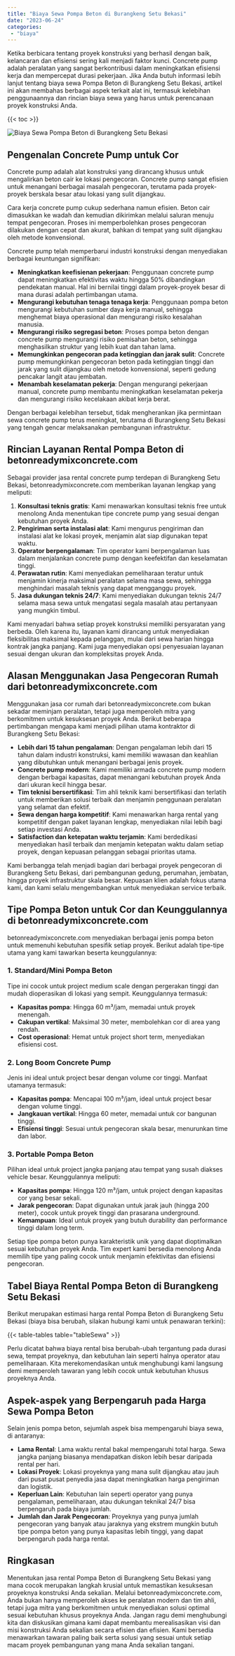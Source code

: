 ```yaml
---
title: "Biaya Sewa Pompa Beton di Burangkeng Setu Bekasi"
date: "2023-06-24"
categories: 
 - "biaya"
---
```


Ketika berbicara tentang proyek konstruksi yang berhasil dengan baik, kelancaran dan efisiensi sering kali menjadi faktor kunci. Concrete pump adalah peralatan yang sangat berkontribusi dalam meningkatkan efisiensi kerja dan mempercepat durasi pekerjaan. Jika Anda butuh informasi lebih lanjut tentang biaya sewa Pompa Beton di Burangkeng Setu Bekasi, artikel ini akan membahas berbagai aspek terkait alat ini, termasuk kelebihan penggunaannya dan rincian biaya sewa yang harus untuk perencanaan proyek konstruksi Anda.

{{< toc >}}

![Biaya Sewa Pompa Beton di Burangkeng Setu Bekasi](https://betoncor8.github.io/pump/concrete-pump%20(13).png)

## Pengenalan Concrete Pump untuk Cor

Concrete pump adalah alat konstruksi yang dirancang khusus untuk mengalirkan beton cair ke lokasi pengecoran. Concrete pump sangat efisien untuk menangani berbagai masalah pengecoran, terutama pada proyek-proyek berskala besar atau lokasi yang sulit dijangkau.

Cara kerja concrete pump cukup sederhana namun efisien. Beton cair dimasukkan ke wadah dan kemudian dikirimkan melalui saluran menuju tempat pengecoran. Proses ini memperbolehkan proses pengecoran dilakukan dengan cepat dan akurat, bahkan di tempat yang sulit dijangkau oleh metode konvensional.

Concrete pump telah memperbarui industri konstruksi dengan menyediakan berbagai keuntungan signifikan:

- **Meningkatkan keefisienan pekerjaan**: Penggunaan concrete pump dapat meningkatkan efektivitas waktu hingga 50% dibandingkan pendekatan manual. Hal ini bernilai tinggi dalam proyek-proyek besar di mana durasi adalah pertimbangan utama.
- **Mengurangi kebutuhan tenaga tenaga kerja**: Penggunaan pompa beton mengurangi kebutuhan sumber daya kerja manual, sehingga menghemat biaya operasional dan mengurangi risiko kesalahan manusia.
- **Mengurangi risiko segregasi beton**: Proses pompa beton dengan concrete pump mengurangi risiko pemisahan beton, sehingga menghasilkan struktur yang lebih kuat dan tahan lama.
- **Memungkinkan pengecoran pada ketinggian dan jarak sulit**: Concrete pump memungkinkan pengecoran beton pada ketinggian tinggi dan jarak yang sulit dijangkau oleh metode konvensional, seperti gedung pencakar langit atau jembatan.
- **Menambah keselamatan pekerja**: Dengan mengurangi pekerjaan manual, concrete pump membantu meningkatkan keselamatan pekerja dan mengurangi risiko kecelakaan akibat kerja berat.

Dengan berbagai kelebihan tersebut, tidak mengherankan jika permintaan sewa concrete pump terus meningkat, terutama di Burangkeng Setu Bekasi yang tengah gencar melaksanakan pembangunan infrastruktur.

## Rincian Layanan Rental Pompa Beton di betonreadymixconcrete.com

Sebagai provider jasa rental concrete pump terdepan di Burangkeng Setu Bekasi, betonreadymixconcrete.com memberikan layanan lengkap yang meliputi:

1. **Konsultasi teknis gratis**: Kami menawarkan konsultasi teknis free untuk menolong Anda menentukan tipe concrete pump yang sesuai dengan kebutuhan proyek Anda.
2. **Pengiriman serta instalasi alat**: Kami mengurus pengiriman dan instalasi alat ke lokasi proyek, menjamin alat siap digunakan tepat waktu.
3. **Operator berpengalaman**: Tim operator kami berpengalaman luas dalam menjalankan concrete pump dengan keefektifan dan keselamatan tinggi.
4. **Perawatan rutin**: Kami menyediakan pemeliharaan teratur untuk menjamin kinerja maksimal peralatan selama masa sewa, sehingga menghindari masalah teknis yang dapat mengganggu proyek.
5. **Jasa dukungan teknis 24/7**: Kami menyediakan dukungan teknis 24/7 selama masa sewa untuk mengatasi segala masalah atau pertanyaan yang mungkin timbul.

Kami menyadari bahwa setiap proyek konstruksi memiliki persyaratan yang berbeda. Oleh karena itu, layanan kami dirancang untuk menyediakan fleksibilitas maksimal kepada pelanggan, mulai dari sewa harian hingga kontrak jangka panjang. Kami juga menyediakan opsi penyesuaian layanan sesuai dengan ukuran dan kompleksitas proyek Anda.

## Alasan Menggunakan Jasa Pengecoran Rumah dari betonreadymixconcrete.com

Menggunakan jasa cor rumah dari betonreadymixconcrete.com bukan sekadar meminjam peralatan, tetapi juga memperoleh mitra yang berkomitmen untuk kesuksesan proyek Anda. Berikut beberapa pertimbangan mengapa kami menjadi pilihan utama kontraktor di Burangkeng Setu Bekasi:

- **Lebih dari 15 tahun pengalaman**: Dengan pengalaman lebih dari 15 tahun dalam industri konstruksi, kami memiliki wawasan dan keahlian yang dibutuhkan untuk menangani berbagai jenis proyek.
- **Concrete pump modern**: Kami memiliki armada concrete pump modern dengan berbagai kapasitas, dapat menangani kebutuhan proyek Anda dari ukuran kecil hingga besar.
- **Tim teknisi bersertifikasi**: Tim ahli teknik kami bersertifikasi dan terlatih untuk memberikan solusi terbaik dan menjamin penggunaan peralatan yang selamat dan efektif.
- **Sewa dengan harga kompetitif**: Kami menawarkan harga rental yang kompetitif dengan paket layanan lengkap, menyediakan nilai lebih bagi setiap investasi Anda.
- **Satisfaction dan ketepatan waktu terjamin**: Kami berdedikasi menyediakan hasil terbaik dan menjamin ketepatan waktu dalam setiap proyek, dengan kepuasan pelanggan sebagai prioritas utama.

Kami berbangga telah menjadi bagian dari berbagai proyek pengecoran di Burangkeng Setu Bekasi, dari pembangunan gedung, perumahan, jembatan, hingga proyek infrastruktur skala besar. Kepuasan klien adalah fokus utama kami, dan kami selalu mengembangkan untuk menyediakan service terbaik.

## Tipe Pompa Beton untuk Cor dan Keunggulannya di betonreadymixconcrete.com

betonreadymixconcrete.com menyediakan berbagai jenis pompa beton untuk memenuhi kebutuhan spesifik setiap proyek. Berikut adalah tipe-tipe utama yang kami tawarkan beserta keunggulannya:

### 1\. Standard/Mini Pompa Beton

Tipe ini cocok untuk project medium scale dengan pergerakan tinggi dan mudah dioperasikan di lokasi yang sempit. Keunggulannya termasuk:

- **Kapasitas pompa**: Hingga 60 m³/jam, memadai untuk proyek menengah.
- **Cakupan vertikal**: Maksimal 30 meter, membolehkan cor di area yang rendah.
- **Cost operasional**: Hemat untuk project short term, menyediakan efisiensi cost.

### 2\. Long Boom Concrete Pump

Jenis ini ideal untuk project besar dengan volume cor tinggi. Manfaat utamanya termasuk:

- **Kapasitas pompa**: Mencapai 100 m³/jam, ideal untuk project besar dengan volume tinggi.
- **Jangkauan vertikal**: Hingga 60 meter, memadai untuk cor bangunan tinggi.
- **Efisiensi tinggi**: Sesuai untuk pengecoran skala besar, menurunkan time dan labor.

### 3\. Portable Pompa Beton

Pilihan ideal untuk project jangka panjang atau tempat yang susah diakses vehicle besar. Keunggulannya meliputi:

- **Kapasitas pompa**: Hingga 120 m³/jam, untuk project dengan kapasitas cor yang besar sekali.
- **Jarak pengecoran**: Dapat digunakan untuk jarak jauh (hingga 200 meter), cocok untuk proyek tinggi dan prasarana underground.
- **Kemampuan**: Ideal untuk proyek yang butuh durability dan performance tinggi dalam long term.

Setiap tipe pompa beton punya karakteristik unik yang dapat dioptimalkan sesuai kebutuhan proyek Anda. Tim expert kami bersedia menolong Anda memilih tipe yang paling cocok untuk menjamin efektivitas dan efisiensi pengecoran.

## Tabel Biaya Rental Pompa Beton di Burangkeng Setu Bekasi

Berikut merupakan estimasi harga rental Pompa Beton di Burangkeng Setu Bekasi (biaya bisa berubah, silakan hubungi kami untuk penawaran terkini):

{{< table-tables table="tableSewa" >}}

Perlu dicatat bahwa biaya rental bisa berubah-ubah tergantung pada durasi sewa, tempat proyeknya, dan kebutuhan lain seperti halnya operator atau pemeliharaan. Kita merekomendasikan untuk menghubungi kami langsung demi memperoleh tawaran yang lebih cocok untuk kebutuhan khusus proyeknya Anda.

## Aspek-aspek yang Berpengaruh pada Harga Sewa Pompa Beton

Selain jenis pompa beton, sejumlah aspek bisa mempengaruhi biaya sewa, di antaranya:

- **Lama Rental**: Lama waktu rental bakal mempengaruhi total harga. Sewa jangka panjang biasanya mendapatkan diskon lebih besar daripada rental per hari.
- **Lokasi Proyek**: Lokasi proyeknya yang mana sulit dijangkau atau jauh dari pusat pusat penyedia jasa dapat meningkatkan harga pengiriman dan logistik.
- **Keperluan Lain**: Kebutuhan lain seperti operator yang punya pengalaman, pemeliharaan, atau dukungan teknikal 24/7 bisa berpengaruh pada biaya jumlah.
- **Jumlah dan Jarak Pengecoran**: Proyeknya yang punya jumlah pengecoran yang banyak atau jaraknya yang ekstrem mungkin butuh tipe pompa beton yang punya kapasitas lebih tinggi, yang dapat berpengaruh pada harga rental.

## Ringkasan

Menentukan jasa rental Pompa Beton di Burangkeng Setu Bekasi yang mana cocok merupakan langkah krusial untuk memastikan kesuksesan proyeknya konstruksi Anda sekalian. Melalui betonreadymixconcrete.com, Anda bukan hanya memperoleh akses ke peralatan modern dan tim ahli, tetapi juga mitra yang berkomitmen untuk menyediakan solusi optimal sesuai kebutuhan khusus proyeknya Anda. Jangan ragu demi menghubungi kita dan diskusikan gimana kami dapat membantu merealisasikan visi dan misi konstruksi Anda sekalian secara efisien dan efisien. Kami bersedia menawarkan tawaran paling baik serta solusi yang sesuai untuk setiap macam proyek pembangunan yang mana Anda sekalian tangani.
